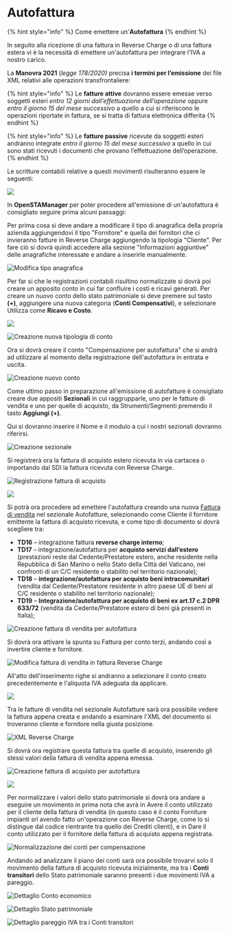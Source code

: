# Autofattura

{% hint style="info" %}
Come emettere un'**Autofattura**
{% endhint %}

In seguito alla ricezione di una fattura in Reverse Charge o di una fattura estera vi è la necessità di emettere un'autofattura per integrare l'IVA a nostro carico.&#x20;

La **Manovra 2021** (_legge 178/2020)_ precisa **i termini per l’emissione** dei file XML relativi alle operazioni transfrontaliere:

{% hint style="info" %}
Le **fatture attive** dovranno essere emesse verso soggetti esteri _entro 12 giorni dall’effettuazione_ _dell’operazione_ oppure _entro il giorno 15 del mese successivo_ a quello a cui si riferiscono le operazioni riportate in fattura, se si tratta di fattura elettronica differita
{% endhint %}

{% hint style="info" %}
Le **fatture passive** ricevute da soggetti esteri andranno integrate _entro il giorno 15 del mese successivo_ a quello in cui sono stati ricevuti i documenti che provano l’effettuazione dell’operazione.
{% endhint %}

Le scritture contabili relative a questi movimenti risulteranno essere le seguenti:

![](<../.gitbook/assets/image (63).png>)

In **OpenSTAManager** per poter procedere all'emissione di un'autofattura è consigliato seguire prima alcuni passaggi:

Per prima cosa si deve andare a modificare il tipo di anagrafica della propria azienda aggiungendovi il tipo "Fornitore" e quella dei fornitori che ci invieranno fatture in Reverse Charge aggiungendo la tipologia "Cliente". Per fare ciò si dovrà quindi accedere alla sezione "Informazioni aggiuntive" delle anagrafiche interessate e andare a inserirle manualmente.

![Modifica tipo anagrafica](<../.gitbook/assets/immagine (23).png>)

Per far si che le registrazioni contabili risultino normalizzate si dovrà poi creare un apposito conto in cui far confluire i costi e ricavi generati. Per creare un nuovo conto dello stato patrimoniale si deve premere sul tasto **(+)**, aggiungere una nuova categoria (**Conti Compensativi**), e selezionare Utilizza come **Ricavo e Costo**.

![](<../.gitbook/assets/immagine (20).png>)

![Creazione nuova tipologia di conto ](<../.gitbook/assets/immagine (11).png>)

Ora si dovrà creare il conto "Compensazione per autofattura" che si andrà ad utilizzare al momento della registrazione dell'autofattura in entrata e uscita.

![Creazione nuovo conto](<../.gitbook/assets/immagine (24).png>)

Come ultimo passo in preparazione all'emissione di autofatture è consigliato creare due appositi **Sezionali** in cui raggrupparle, uno per le fatture di vendita e uno per quelle di acquisto, da Strumenti/Segmenti premendo il tasto **Aggiungi (+)**.

Qui si dovranno inserire il Nome e il modulo a cui i nostri sezionali dovranno riferirsi.

![Creazione sezionale](<../.gitbook/assets/immagine (26).png>)

Si registrerà ora la fattura di acquisto estero ricevuta in via cartacea o importando dal SDI la fattura ricevuta con Reverse Charge.&#x20;

![Registrazione fattura di acquisto](<../.gitbook/assets/immagine (19).png>)

![](<../.gitbook/assets/immagine (21).png>)

Si potrà ora procedere ad emettere l'autofattura creando una nuova [Fattura di vendita](../modules/vendite/fatturedivendita/creazionefatturevendita.md) nel sezionale Autofatture, selezionando come Cliente il fornitore emittente la fattura di acquisto ricevuta, e come tipo di documento si dovrà scegliere tra:

* **TD16** – integrazione fattura **reverse charge interno**;
* **TD17** – integrazione/autofattura per **acquisto servizi dall’estero** (prestazioni reste dal Cedente/Prestatore estero, anche residente nella Repubblica di San Marino o nello Stato della Città del Vaticano, nei confronti di un C/C residente o stabilito nel territorio nazionale);
* **TD18** – **integrazione/autofattura per acquisto beni intracomunitari** (vendita dal Cedente/Prestatore residente in altro paese UE di beni al C/C residente o stabilito nel territorio nazionale);
* **TD19** – **Integrazione/autofattura per acquisto di beni ex art.17 c.2 DPR 633/72** (vendita da Cedente/Prestatore estero di beni già presenti in Italia);

![Creazione fattura di vendita per autofattura](<../.gitbook/assets/immagine (18).png>)

Si dovrà ora attivare la spunta su Fattura per conto terzi, andando così a invertire cliente e fornitore.

![Modifica fattura di vendita in fattura Reverse Charge](<../.gitbook/assets/immagine (17).png>)

All'atto dell'inserimento righe si andranno a selezionare il conto creato precedentemente e l'aliquota IVA adeguata da applicare.

![](<../.gitbook/assets/immagine (16).png>)

Tra le fatture di vendita nel sezionale Autofatture sarà ora possibile vedere la fattura appena creata e andando a esaminare l'XML del documento si troveranno cliente e fornitore nella giusta posizione.

![XML Reverse Charge](<../.gitbook/assets/immagine (14).png>)

Si dovrà ora registrare questa fattura tra quelle di acquisto, inserendo gli stessi valori della fattura di vendita appena emessa.

![Creazione fattura di acquisto per autofattura](<../.gitbook/assets/image (77).png>)

![](<../.gitbook/assets/image (85).png>)

Per normalizzare i valori dello stato patrimoniale si dovrà ora andare a eseguire un movimento in prima nota che avrà in Avere il conto utilizzato per il cliente della fattura di vendita (in questo caso è il conto Forniture impianti srl avendo fatto un'operazione con Reverse Charge, come lo si distingue dal codice rientrante tra quello dei Crediti clienti), e in Dare il conto utilizzato per il fornitore della fattura di acquisto appena registrata.

![Normalizzazione dei conti per compensazione](<../.gitbook/assets/image (61).png>)

Andando ad analizzare il piano dei conti sarà ora possibile trovarvi solo il movimento della fattura di acquisto ricevuta inizialmente, ma tra i **Conti transitori** dello Stato patrimoniale saranno presenti i due movimenti IVA a pareggio.

![Dettaglio Conto economico](<../.gitbook/assets/image (75).png>)

![Dettaglio Stato patrimoniale](<../.gitbook/assets/image (56).png>)

![Dettaglio pareggio IVA tra i Conti transitori](<../.gitbook/assets/image (83).png>)

